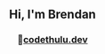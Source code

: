 
<h2 align="center">Hi, I'm Brendan</h2>



<h3 align="center">🔗<a href="https://www.codethulu.dev">codethulu.dev</a></h3>
